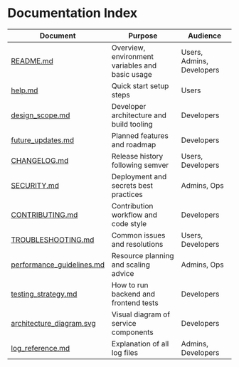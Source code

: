 # Documentation Index

| Document | Purpose | Audience |
| --- | --- | --- |
| [README.md](../README.md) | Overview, environment variables and basic usage | Users, Admins, Developers |
| [help.md](help.md) | Quick start setup steps | Users |
| [design_scope.md](design_scope.md) | Developer architecture and build tooling | Developers |
| [future_updates.md](future_updates.md) | Planned features and roadmap | Developers |
| [CHANGELOG.md](CHANGELOG.md) | Release history following semver | Users, Developers |
| [SECURITY.md](SECURITY.md) | Deployment and secrets best practices | Admins, Ops |
| [CONTRIBUTING.md](CONTRIBUTING.md) | Contribution workflow and code style | Developers |
| [TROUBLESHOOTING.md](TROUBLESHOOTING.md) | Common issues and resolutions | Users, Developers |
| [performance_guidelines.md](performance_guidelines.md) | Resource planning and scaling advice | Admins, Ops |
| [testing_strategy.md](testing_strategy.md) | How to run backend and frontend tests | Developers |
| [architecture_diagram.svg](architecture_diagram.svg) | Visual diagram of service components | Developers |
| [log_reference.md](log_reference.md) | Explanation of all log files | Admins, Developers |


